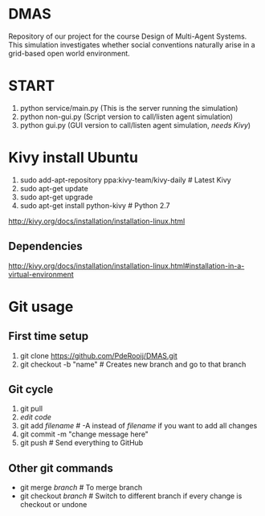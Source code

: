 # DMAS
Repository of our project for the course Design of Multi-Agent Systems. This simulation investigates whether social conventions naturally arise in a grid-based open world environment.

# START
1. python service/main.py  (This is the server running the simulation)
2. python non-gui.py       (Script version to call/listen agent simulation)
2. python gui.py           (GUI version to call/listen agent simulation, *needs Kivy*)

# Kivy install Ubuntu
1. sudo add-apt-repository ppa:kivy-team/kivy-daily  # Latest Kivy
2. sudo apt-get update
3. sudo apt-get upgrade
4. sudo apt-get install python-kivy  # Python 2.7

http://kivy.org/docs/installation/installation-linux.html

## Dependencies
http://kivy.org/docs/installation/installation-linux.html#installation-in-a-virtual-environment

# Git usage
## First time setup
1. git clone https://github.com/PdeRooij/DMAS.git
2. git checkout -b "name"  # Creates new branch and go to that branch

## Git cycle
1. git pull
2. *edit code*
3. git add *filename*  # -A instead of *filename* if you want to add all changes
4. git commit -m "change message here"
5. git push  # Send everything to GitHub

## Other git commands
* git merge *branch*  # To merge branch
* git checkout *branch*  # Switch to different branch if every change is checkout or undone
